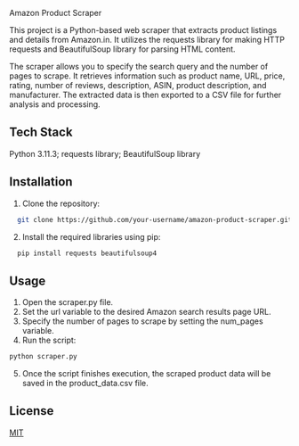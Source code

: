
Amazon Product Scraper

This project is a Python-based web scraper that extracts product listings and details from Amazon.in. It utilizes the requests library for making HTTP requests and BeautifulSoup library for parsing HTML content.

The scraper allows you to specify the search query and the number of pages to scrape. It retrieves information such as product name, URL, price, rating, number of reviews, description, ASIN, product description, and manufacturer. The extracted data is then exported to a CSV file for further analysis and processing.


## Tech Stack

Python 3.11.3; requests library; BeautifulSoup library


## Installation

1. Clone the repository:

```bash
  git clone https://github.com/your-username/amazon-product-scraper.git
```
2. Install the required libraries using pip:
```bash
  pip install requests beautifulsoup4
```
    
## Usage
1. Open the scraper.py file.
2. Set the url variable to the desired Amazon search results page URL.
3. Specify the number of pages to scrape by setting the num_pages variable.
4. Run the script:
```python
python scraper.py

```
5. Once the script finishes execution, the scraped product data will be saved in the product_data.csv file.


## License

[MIT](https://choosealicense.com/licenses/mit/)

